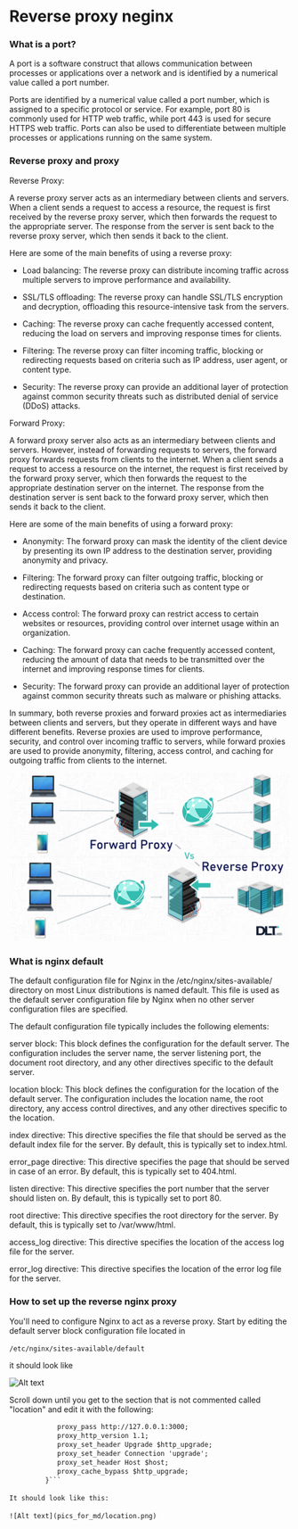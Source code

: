 # Reverse proxy neginx

### What is a port?

A port is a software construct that allows communication between processes or applications over a network and is identified by a numerical value called a port number.

Ports are identified by a numerical value called a port number, which is assigned to a specific protocol or service. For example, port 80 is commonly used for HTTP web traffic, while port 443 is used for secure HTTPS web traffic. Ports can also be used to differentiate between multiple processes or applications running on the same system.

### Reverse proxy and proxy


Reverse Proxy:

A reverse proxy server acts as an intermediary between clients and servers. When a client sends a request to access a resource, the request is first received by the reverse proxy server, which then forwards the request to the appropriate server. The response from the server is sent back to the reverse proxy server, which then sends it back to the client.

Here are some of the main benefits of using a reverse proxy:

- Load balancing: The reverse proxy can distribute incoming traffic across multiple servers to improve performance and availability.

- SSL/TLS offloading: The reverse proxy can handle SSL/TLS encryption and decryption, offloading this resource-intensive task from the servers.

- Caching: The reverse proxy can cache frequently accessed content, reducing the load on servers and improving response times for clients.

- Filtering: The reverse proxy can filter incoming traffic, blocking or redirecting requests based on criteria such as IP address, user agent, or content type.

- Security: The reverse proxy can provide an additional layer of protection against common security threats such as distributed denial of service (DDoS) attacks.

Forward Proxy:

A forward proxy server also acts as an intermediary between clients and servers. However, instead of forwarding requests to servers, the forward proxy forwards requests from clients to the internet. When a client sends a request to access a resource on the internet, the request is first received by the forward proxy server, which then forwards the request to the appropriate destination server on the internet. The response from the destination server is sent back to the forward proxy server, which then sends it back to the client.

Here are some of the main benefits of using a forward proxy:

- Anonymity: The forward proxy can mask the identity of the client device by presenting its own IP address to the destination server, providing anonymity and privacy.

- Filtering: The forward proxy can filter outgoing traffic, blocking or redirecting requests based on criteria such as content type or destination.

- Access control: The forward proxy can restrict access to certain websites or resources, providing control over internet usage within an organization.

- Caching: The forward proxy can cache frequently accessed content, reducing the amount of data that needs to be transmitted over the internet and improving response times for clients.

- Security: The forward proxy can provide an additional layer of protection against common security threats such as malware or phishing attacks.

In summary, both reverse proxies and forward proxies act as intermediaries between clients and servers, but they operate in different ways and have different benefits. Reverse proxies are used to improve performance, security, and control over incoming traffic to servers, while forward proxies are used to provide anonymity, filtering, access control, and caching for outgoing traffic from clients to the internet.

![Alt text](pics_for_md/forwardproxvsreverseprox.png)

### What is nginx default

The default configuration file for Nginx in the /etc/nginx/sites-available/ directory on most Linux distributions is named default. This file is used as the default server configuration file by Nginx when no other server configuration files are specified.

The default configuration file typically includes the following elements:

server block: This block defines the configuration for the default server. The configuration includes the server name, the server listening port, the document root directory, and any other directives specific to the default server.

location block: This block defines the configuration for the location of the default server. The configuration includes the location name, the root directory, any access control directives, and any other directives specific to the location.

index directive: This directive specifies the file that should be served as the default index file for the server. By default, this is typically set to index.html.

error_page directive: This directive specifies the page that should be served in case of an error. By default, this is typically set to 404.html.

listen directive: This directive specifies the port number that the server should listen on. By default, this is typically set to port 80.

root directive: This directive specifies the root directory for the server. By default, this is typically set to /var/www/html.

access_log directive: This directive specifies the location of the access log file for the server.

error_log directive: This directive specifies the location of the error log file for the server.

### How to set up the reverse nginx proxy

You'll need to configure Nginx to act as a reverse proxy. Start by editing the default server block configuration file located in 

```/etc/nginx/sites-available/default```

it should look like

![Alt text](pics_for_md/nano%20default%20ngin%20config.png)

Scroll down until you get to the section that is not commented called "location" and edit it with the following:

```location / {
            proxy_pass http://127.0.0.1:3000;
            proxy_http_version 1.1;
            proxy_set_header Upgrade $http_upgrade;
            proxy_set_header Connection 'upgrade';
            proxy_set_header Host $host;
            proxy_cache_bypass $http_upgrade;
         }```

It should look like this:

![Alt text](pics_for_md/location.png)
